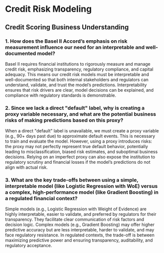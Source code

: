 # Credit Risk Modeling

## Credit Scoring Business Understanding

### 1. How does the Basel II Accord’s emphasis on risk measurement influence our need for an interpretable and well-documented model?
Basel II requires financial institutions to rigorously measure and manage credit risk, emphasizing transparency, regulatory compliance, and capital adequacy. This means our credit risk models must be interpretable and well-documented so that both internal stakeholders and regulators can understand, validate, and trust the model’s predictions. Interpretability ensures that risk drivers are clear, model decisions can be explained, and compliance with regulatory standards is demonstrable.

### 2. Since we lack a direct "default" label, why is creating a proxy variable necessary, and what are the potential business risks of making predictions based on this proxy?
When a direct "default" label is unavailable, we must create a proxy variable (e.g., 90+ days past due) to approximate default events. This is necessary to train and evaluate the model. However, using a proxy introduces risks: the proxy may not perfectly represent true default behavior, potentially leading to misclassification, biased risk estimates, and suboptimal business decisions. Relying on an imperfect proxy can also expose the institution to regulatory scrutiny and financial losses if the model’s predictions do not align with actual risk.

### 3. What are the key trade-offs between using a simple, interpretable model (like Logistic Regression with WoE) versus a complex, high-performance model (like Gradient Boosting) in a regulated financial context?
Simple models (e.g., Logistic Regression with Weight of Evidence) are highly interpretable, easier to validate, and preferred by regulators for their transparency. They facilitate clear communication of risk factors and decision logic. Complex models (e.g., Gradient Boosting) may offer higher predictive accuracy but are less interpretable, harder to validate, and may face regulatory resistance. In regulated contexts, the trade-off is between maximizing predictive power and ensuring transparency, auditability, and regulatory acceptance. 